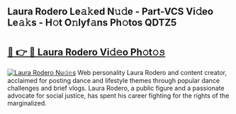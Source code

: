 ## Laura Rodero Le𝚊𝚔ed N𝚞𝚍e - Part-VCS Vi𝚍eo Le𝚊𝚔s - H𝚘t O𝚗lyf𝚊ns Ph𝚘tos QDTZ5

# <h2><a href="http://hf0hgx3.feru.top/?c=Laura+Rodero">🔗 👉 🔴 Laura Rodero Vi𝚍𝚎o Ph𝚘t𝚘𝚜</a></h2>

[![Laura Rodero Nu𝚍𝚎s](https://i.imgur.com/0TWrTi3.gif)](http://hf0hgx3.feru.top/?c=Laura+Rodero)
Web personality Laura Rodero and content creator, acclaimed for posting dance and lifestyle themes through popular dance challenges and brief vlogs. Laura Rodero, a public figure and a passionate advocate for social justice, has spent his career fighting for the rights of the marginalized. 
